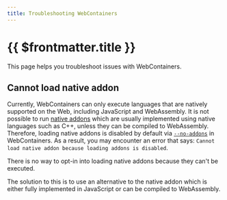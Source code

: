 ```yaml
---
title: Troubleshooting WebContainers
---
```


# {{ $frontmatter.title }}

This page helps you troubleshoot issues with WebContainers.

## Cannot load native addon

Currently, WebContainers can only execute languages that are natively supported on the Web, including JavaScript and WebAssembly. It is not possible to run [native addons](https://nodejs.org/api/addons.html) which are usually implemented using native languages such as C++, unless they can be compiled to WebAssembly. Therefore, loading native addons is disabled by default via [`--no-addons`](https://nodejs.org/api/cli.html#--no-addons) in WebContainers. As a result, you may encounter an error that says: `Cannot load native addon because loading addons is disabled`.

There is no way to opt-in into loading native addons because they can't be executed.

The solution to this is to use an alternative to the native addon which is either fully implemented in JavaScript or can be compiled to WebAssembly.
